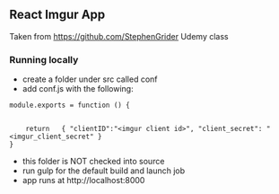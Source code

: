 ## React Imgur App

Taken from https://github.com/StephenGrider Udemy class


### Running locally

* create a folder under src called conf
* add conf.js with the following: 

```
module.exports = function () {
    
    
    return   { "clientID":"<imgur client id>", "client_secret": "<imgur_client_secret" }
}
```

* this folder is NOT checked into source
* run gulp for the default build and launch job 
* app runs at http://localhost:8000
